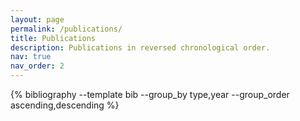 ```yaml
---
layout: page
permalink: /publications/
title: Publications
description: Publications in reversed chronological order.
nav: true
nav_order: 2
---
```


<!-- _pages/publications.md -->
<div class="publications">
 {% bibliography --template bib --group_by type,year --group_order ascending,descending %}
</div>

